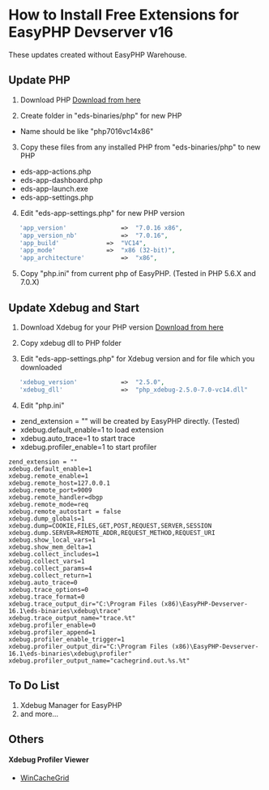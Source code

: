 # How to Install Free Extensions for EasyPHP Devserver v16

These updates created without EasyPHP Warehouse.

## Update PHP

1. Download PHP
   [Download from here](http://windows.php.net/download)
   
2. Create folder in "eds-binaries/php" for new PHP
 * Name should be like "php7016vc14x86"

3. Copy these files from any installed PHP from "eds-binaries/php" to new PHP

 * eds-app-actions.php
 * eds-app-dashboard.php
 * eds-app-launch.exe
 * eds-app-settings.php

4. Edit "eds-app-settings.php" for new PHP version

 ```PHP
	'app_version'				=>	"7.0.16 x86",
	'app_version_nb'			=>	"7.0.16",
	'app_build'				=>	"VC14",
	'app_mode'				=>	"x86 (32-bit)",
	'app_architecture'			=>	"x86",
 ```

5. Copy "php.ini" from current php of EasyPHP. (Tested in PHP 5.6.X and 7.0.X)


## Update Xdebug and Start

1. Download Xdebug for your PHP version
   [Download from here](https://xdebug.org/download.php)

2. Copy xdebug dll to PHP folder

3. Edit "eds-app-settings.php" for Xdebug version and for file which you downloaded

 ```PHP
	'xdebug_version'			=>	"2.5.0",
	'xdebug_dll'				=>	"php_xdebug-2.5.0-7.0-vc14.dll"
 ```

4. Edit "php.ini"

 * zend_extension = "" will be created by EasyPHP directly. (Tested)
 * xdebug.default_enable=1 to load extension
 * xdebug.auto_trace=1 to start trace
 * xdebug.profiler_enable=1 to start profiler
 
 ```
zend_extension = ""
xdebug.default_enable=1
xdebug.remote_enable=1
xdebug.remote_host=127.0.0.1
xdebug.remote_port=9009
xdebug.remote_handler=dbgp
xdebug.remote_mode=req
xdebug.remote_autostart = false
xdebug.dump_globals=1
xdebug.dump=COOKIE,FILES,GET,POST,REQUEST,SERVER,SESSION
xdebug.dump.SERVER=REMOTE_ADDR,REQUEST_METHOD,REQUEST_URI
xdebug.show_local_vars=1
xdebug.show_mem_delta=1
xdebug.collect_includes=1
xdebug.collect_vars=1
xdebug.collect_params=4
xdebug.collect_return=1
xdebug.auto_trace=0
xdebug.trace_options=0
xdebug.trace_format=0
xdebug.trace_output_dir="C:\Program Files (x86)\EasyPHP-Devserver-16.1\eds-binaries\xdebug\trace"
xdebug.trace_output_name="trace.%t"
xdebug.profiler_enable=0
xdebug.profiler_append=1
xdebug.profiler_enable_trigger=1
xdebug.profiler_output_dir="C:\Program Files (x86)\EasyPHP-Devserver-16.1\eds-binaries\xdebug\profiler"
xdebug.profiler_output_name="cachegrind.out.%s.%t"
 ```
 
 
## To Do List
1. Xdebug Manager for EasyPHP
2. and more...


## Others
#### Xdebug Profiler Viewer
   - [WinCacheGrid](https://github.com/ceefour/wincachegrind)
